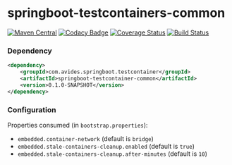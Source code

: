 springboot-testcontainers-common
================================

[![Maven Central](https://maven-badges.herokuapp.com/maven-central/com.avides.springboot.testcontainer/springboot-testcontainer-common/badge.svg)](https://maven-badges.herokuapp.com/maven-central/com.avides.springboot.testcontainer/springboot-testcontainer-common)
[![Codacy Badge](https://api.codacy.com/project/badge/Grade/xxx)](https://www.codacy.com/app/springboot-testcontainer/springboot-testcontainer-common)
[![Coverage Status](https://coveralls.io/repos/springboot-testcontainer/springboot-testcontainer-common/badge.svg)](https://coveralls.io/r/springboot-testcontainer/springboot-testcontainer-common)
[![Build Status](https://travis-ci.org/springboot-testcontainer/springboot-testcontainer-common.svg?branch=master)](https://travis-ci.org/springboot-testcontainer/springboot-testcontainer-common)

### Dependency
```xml
<dependency>
	<groupId>com.avides.springboot.testcontainer</groupId>
	<artifactId>springboot-testcontainer-common</artifactId>
	<version>0.1.0-SNAPSHOT</version>
</dependency>
```

### Configuration
Properties consumed (in `bootstrap.properties`):
- `embedded.container-network` (default is `bridge`)
- `embedded.stale-containers-cleanup.enabled` (default is `true`)
- `embedded.stale-containers-cleanup.after-minutes` (default is `10`)
